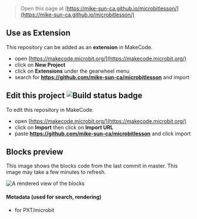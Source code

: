 
> Open this page at [https://mike-sun-ca.github.io/microbitlesson/](https://mike-sun-ca.github.io/microbitlesson/)

## Use as Extension

This repository can be added as an **extension** in MakeCode.

* open [https://makecode.microbit.org/](https://makecode.microbit.org/)
* click on **New Project**
* click on **Extensions** under the gearwheel menu
* search for **https://github.com/mike-sun-ca/microbitlesson** and import

## Edit this project ![Build status badge](https://github.com/mike-sun-ca/microbitlesson/workflows/MakeCode/badge.svg)

To edit this repository in MakeCode.

* open [https://makecode.microbit.org/](https://makecode.microbit.org/)
* click on **Import** then click on **Import URL**
* paste **https://github.com/mike-sun-ca/microbitlesson** and click import

## Blocks preview

This image shows the blocks code from the last commit in master.
This image may take a few minutes to refresh.

![A rendered view of the blocks](https://github.com/mike-sun-ca/microbitlesson/raw/master/.github/makecode/blocks.png)

#### Metadata (used for search, rendering)

* for PXT/microbit
<script src="https://makecode.com/gh-pages-embed.js"></script><script>makeCodeRender("{{ site.makecode.home_url }}", "{{ site.github.owner_name }}/{{ site.github.repository_name }}");</script>
